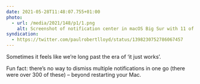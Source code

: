 ```yaml
---
date: 2021-05-28T11:48:07.755+01:00
photo:
  - url: /media/2021/148/p1/1.png
    alt: Screenshot of notification center in macOS Big Sur with 11 of the same message shown.
syndication:
  - https://twitter.com/paulrobertlloyd/status/1398230752786067457
---
```


Sometimes it feels like we’re long past the era of ‘it just works’.

Fun fact: there’s no way to dismiss multiple notifications in one go (there were over 300 of these) – beyond restarting your Mac.
